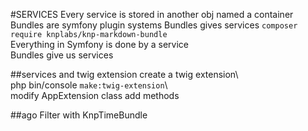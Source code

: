 #SERVICES
Every service is stored in another obj named a container
Bundles are symfony plugin systems
Bundles gives services
```composer require knplabs/knp-markdown-bundle```\
Everything in Symfony is done by a service\
Bundles give us services

##services and twig extension
create a twig extension\  
php bin/console ```make:twig-extension```\  
modify AppExtension class add methods 

##ago Filter with KnpTimeBundle


